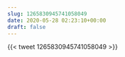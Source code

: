 ```yaml
---
slug: 1265830945741058049
date: 2020-05-28 02:23:10+00:00
draft: false
---
```


{{< tweet 1265830945741058049 >}}
